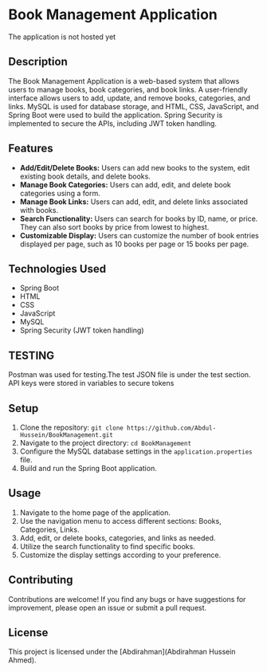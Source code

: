 
# Book Management Application
The application is not hosted yet

## Description
The Book Management Application is a web-based system that allows users to manage books, book categories, and book links.
A user-friendly interface allows users to add, update, and remove books, categories, and links. 
MySQL is used for database storage, and HTML, CSS, JavaScript, and Spring Boot were used to build the application.
Spring Security is implemented to secure the APIs, including JWT token handling.

## Features
- **Add/Edit/Delete Books:** Users can add new books to the system, edit existing book details, and delete books.
- **Manage Book Categories:** Users can add, edit, and delete book categories using a form.
- **Manage Book Links:** Users can add, edit, and delete links associated with books.
- **Search Functionality:** Users can search for books by ID, name, or price. They can also sort books by price from lowest to highest.
- **Customizable Display:** Users can customize the number of book entries displayed per page, such as 10 books per page or 15 books per page.

## Technologies Used
- Spring Boot
- HTML
- CSS
- JavaScript
- MySQL
- Spring Security (JWT token handling)

## TESTING
Postman was used for testing.The test JSON file is under the test section. API keys were stored in variables to secure tokens

## Setup
1. Clone the repository: `git clone https://github.com/Abdul-Hussein/BookManagement.git`
2. Navigate to the project directory: `cd BookManagement`
3. Configure the MySQL database settings in the `application.properties` file.
4. Build and run the Spring Boot application.

## Usage
1. Navigate to the home page of the application.
2. Use the navigation menu to access different sections: Books, Categories, Links.
3. Add, edit, or delete books, categories, and links as needed.
4. Utilize the search functionality to find specific books.
5. Customize the display settings according to your preference.

## Contributing
Contributions are welcome! If you find any bugs or have suggestions for improvement, please open an issue or submit a pull request.

## License
This project is licensed under the [Abdirahman](Abdirahman Hussein Ahmed).
